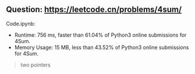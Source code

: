 ## Question: https://leetcode.cn/problems/4sum/

Code.ipynb:
* Runtime: 756 ms, faster than 61.04% of Python3 online submissions for 4Sum.
* Memory Usage: 15 MB, less than 43.52% of Python3 online submissions for 4Sum.
> two pointers
